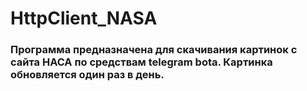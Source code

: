 #                                           HttpClient_NASA

### Программа предназначена для скачивания картинок с сайта НАСА по средствам telegram bota. Картинка обновляется один раз в день.
